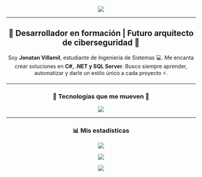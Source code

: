 <!-- Banner con animación -->
<p align="center">
  <img src="https://readme-typing-svg.herokuapp.com?font=Orbitron&size=40&duration=3000&pause=1000&color=FF5733&center=true&vCenter=true&width=800&lines=🚀+Hey!+Soy+Jonatan+Villamil;👨‍💻+Ingeniería+de+Sistemas;⚡+Apasionado+por+C%23+.NET+y+SQL;🔥+Let's+Code+the+Future!" />
</p>

---

<!-- Presentación -->
<h2 align="center">👾 Desarrollador en formación | Futuro arquitecto de ciberseguridad 🚀</h2>

<p align="center">
Soy <b>Jonatan Villamil</b>, estudiante de Ingeniería de Sistemas 💻.  
Me encanta crear soluciones en <b>C#, .NET y SQL Server</b>.  
Busco siempre aprender, automatizar y darle un estilo único a cada proyecto ⚡.
</p>

---

<!-- Skills animadas -->
<h3 align="center">🚀 Tecnologías que me mueven 🚀</h3>
<p align="center">
  <img src="https://skillicons.dev/icons?i=cs,dotnet,git,github,bootstrap,mysql,postgres,visualstudio,vscode" />
</p>

---

<!-- Stats -->
<h3 align="center">📊 Mis estadísticas</h3>
<p align="center">
  <img src="https://github-readme-stats.vercel.app/api?username=JonatanVillamilRodriguez&show_icons=true&theme=tokyonight&count_private=true&hide_border=true" />
</p>
<p align="center">
  <img src="https://github-readme-streak-stats.herokuapp.com?user=JonatanVillamilRodriguez&theme=tokyonight&hide_border=true" />
</p>
<p align="center">
  <img src="https://github-readme-stats.vercel.app/api/top-langs/?username=JonatanVillamilRodriguez&layout=compact&theme=tokyonight&hide_border=true" />
</p>




